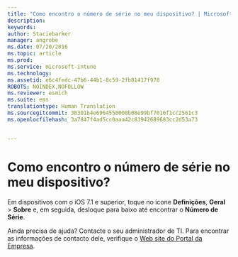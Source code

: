 ```yaml
---
title: "Como encontro o número de série no meu dispositivo? | Microsoft Intune"
description: 
keywords: 
author: Staciebarker
manager: angrobe
ms.date: 07/20/2016
ms.topic: article
ms.prod: 
ms.service: microsoft-intune
ms.technology: 
ms.assetid: e6c4fedc-47b6-44b1-8c59-2fb81417f978
ROBOTS: NOINDEX,NOFOLLOW
ms.reviewer: esmich
ms.suite: ems
translationtype: Human Translation
ms.sourcegitcommit: 38301b4e6964550008b08e99bf7016f1cc2561c3
ms.openlocfilehash: 3a7847f4ad5cc0aaa42c83942689683cc2d53a73


---
```



# Como encontro o número de série no meu dispositivo?

Em dispositivos com o iOS 7.1 e superior, toque no ícone **Definições**, **Geral** > **Sobre** e, em seguida, desloque para baixo até encontrar o **Número de Série**.

Ainda precisa de ajuda? Contacte o seu administrador de TI. Para encontrar as informações de contacto dele, verifique o [Web site do Portal da Empresa](http://portal.manage.microsoft.com).





<!--HONumber=Aug16_HO5-->


